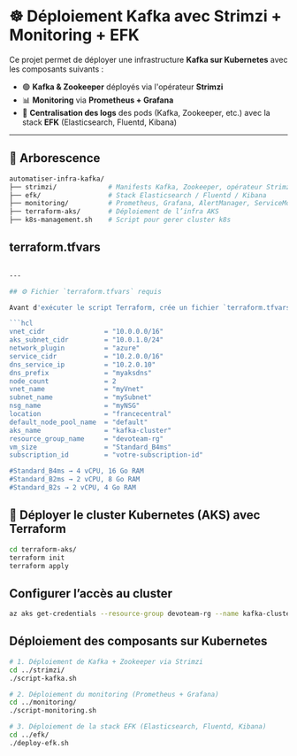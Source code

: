 # ☸️ Déploiement Kafka avec Strimzi + Monitoring + EFK

Ce projet permet de déployer une infrastructure **Kafka sur Kubernetes** avec les composants suivants :

- 🟢 **Kafka & Zookeeper** déployés via l'opérateur **Strimzi**
- 📊 **Monitoring** via **Prometheus + Grafana**
- 📁 **Centralisation des logs** des pods (Kafka, Zookeeper, etc.) avec la stack **EFK** (Elasticsearch, Fluentd, Kibana)

---

## 📂 Arborescence

```bash
automatiser-infra-kafka/
├── strimzi/             # Manifests Kafka, Zookeeper, opérateur Strimzi
├── efk/                 # Stack Elasticsearch / Fluentd / Kibana
├── monitoring/          # Prometheus, Grafana, AlertManager, ServiceMonitors
├── terraform-aks/       # Déploiement de l’infra AKS 
├── k8s-management.sh    # Script pour gerer cluster k8s
```
## terraform.tfvars
```bash

---

## ⚙️ Fichier `terraform.tfvars` requis

Avant d'exécuter le script Terraform, crée un fichier `terraform.tfvars` dans le dossier `terraform-aks/` avec le contenu suivant (à adapter selon ton environnement) :

```hcl
vnet_cidr               = "10.0.0.0/16"
aks_subnet_cidr         = "10.0.1.0/24"
network_plugin          = "azure"
service_cidr            = "10.2.0.0/16"
dns_service_ip          = "10.2.0.10"
dns_prefix              = "myaksdns"
node_count              = 2
vnet_name               = "myVnet"
subnet_name             = "mySubnet"
nsg_name                = "myNSG"
location                = "francecentral"
default_node_pool_name  = "default"
aks_name                = "kafka-cluster"
resource_group_name     = "devoteam-rg"
vm_size                 = "Standard_B4ms"
subscription_id         = "votre-subscription-id"

#Standard_B4ms → 4 vCPU, 16 Go RAM
#Standard_B2ms → 2 vCPU, 8 Go RAM
#Standard_B2s → 2 vCPU, 4 Go RAM
```
## 🚀 Déployer le cluster Kubernetes (AKS) avec Terraform
```bash
cd terraform-aks/
terraform init
terraform apply
```
## Configurer l’accès au cluster
```bash
az aks get-credentials --resource-group devoteam-rg --name kafka-cluster
```

## Déploiement des composants sur Kubernetes
```bash
# 1. Déploiement de Kafka + Zookeeper via Strimzi
cd ../strimzi/
./script-kafka.sh

# 2. Déploiement du monitoring (Prometheus + Grafana)
cd ../monitoring/
./script-monitoring.sh

# 3. Déploiement de la stack EFK (Elasticsearch, Fluentd, Kibana)
cd ../efk/
./deploy-efk.sh
```